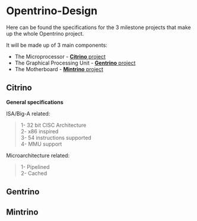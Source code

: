 # Opentrino-Design

Here can be found the specifications for the 3 milestone projects that make up the whole Opentrino project.

It will be made up of 3 main components:
- The Microprocessor - [**Citrino** project](https://github.com/Opentrino/Citrino)
- The Graphical Processing Unit - [**Gentrino** project](https://github.com/Opentrino/Gentrino)
- The Motherboard - [**Mintrino** project](https://github.com/Opentrino/Mintrino)

**Citrino**
-------
**General specifications**   

ISA/Big-A related:  
>1- 32 bit CISC Architecture  
2- x86 inspired  
3- 54 instructions supported  
4- MMU support  

Microarchitecture related:
>1- Pipelined  
2- Cached

**Gentrino**
-------


**Mintrino**
-------
